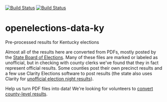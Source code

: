 [![Build Status](https://github.com/openelections/openelections-data-ky/actions/workflows/data_tests.yml/badge.svg?branch=master)](https://github.com/openelections/openelections-data-ky/actions/workflows/data_tests.yml?query=branch%3Amaster)
[![Build Status](https://github.com/openelections/openelections-data-ky/actions/workflows/format_tests.yml/badge.svg?branch=master)](https://github.com/openelections/openelections-data-ky/actions/workflows/format_tests.yml?query=branch%3Amaster)

# openelections-data-ky
Pre-processed results for Kentucky elections

Almost all of the results here are converted from PDFs, mostly posted by the [State Board of Elections](https://elect.ky.gov/results/2010-2019/Pages/default.aspx). Many of these files are marked or labeled as unofficial, but in checking with county clerks we've found that they in fact represent official results. Some counties post their own precinct results and a few use Clarity Elections software to post results (the state also uses Clarity for [unofficial election night results](https://results.enr.clarityelections.com/KY/)).

Help us turn PDF files into data! We're looking for volunteers to [convert county-level results](https://github.com/openelections/openelections-data-ky/issues/1).
